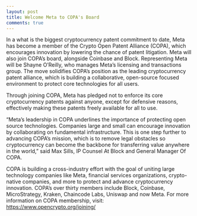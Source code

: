 ```yaml
---
layout: post
title: Welcome Meta to COPA's Board
comments: true
---
```

In a what is the biggest cryptocurrency patent commitment to date, Meta has become a member of the Crypto Open Patent Alliance (COPA), which encourages innovation by lowering the chance of patent litigation. Meta will also join COPA’s board, alongside Coinbase and Block. Representing Meta will be Shayne O’Reilly, who manages Meta’s licensing and transactions group. The move solidifies COPA’s position as the leading cryptocurrency patent alliance, which is building a collaborative, open-source focused environment to protect core technologies for all users. 

Through joining COPA, Meta has pledged not to enforce its core cryptocurrency patents against anyone, except for defensive reasons, effectively making these patents freely available for all to use. 

“Meta’s leadership in COPA underlines the importance of protecting open source technologies. Companies large and small can encourage innovation by collaborating on fundamental infrastructure. This is one step further to advancing COPA’s mission, which is to remove legal obstacles so cryptocurrency can become the backbone for transferring value anywhere in the world,” said Max Sills, IP Counsel At Block and General Manager Of COPA. 

COPA is building a cross-industry effort with the goal of uniting large technology companies like Meta, financial services organizations, crypto-native companies, and more to protect and advance cryptocurrency innovation. COPA’s over thirty members include Block, Coinbase, MicroStrategy, Kraken, Chaincode Labs, Uniswap and now Meta. For more information on COPA membership, visit: https://www.opencrypto.org/joining/ 
